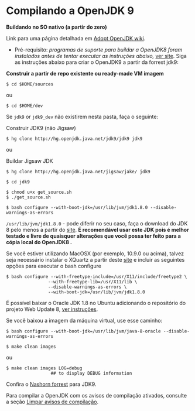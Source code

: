 # Compilando a OpenJDK 9

**Buildando no SO nativo (a partir do zero)**

Link para uma página detalhada em [Adopt OpenJDK wiki](https://community.oracle.com/docs/DOC-992134).

* Pré-requisito: *programas de suporte para buildar a OpenJDK8 foram instalados antes de tentar executar as instruções abaixo,* [ver site](https://community.oracle.com/docs/DOC-992134). Siga as instruções abaixo para criar o OpenJDK9 a partir da forrest jdk9:

**Construir a partir de repo existente ou ready-made VM imagem**

```
$ cd $HOME/sources
```
ou
```
$ cd $HOME/dev
```

Se ```jdk9``` or ```jdk9_dev```  não existirem nesta pasta, faça o seguinte:

Construir JDK9 (não Jigsaw)
```
$ hg clone http://hg.openjdk.java.net/jdk9/jdk9 jdk9
```

ou

Buildar Jigsaw JDK

```
$ hg clone http://hg.openjdk.java.net/jigsaw/jake/ jdk9

$ cd jdk9

$ chmod u+x get_source.sh 
$ ./get_source.sh 
```

```
$ bash configure --with-boot-jdk=/usr/lib/jvm/jdk1.8.0 --disable-warnings-as-errors
```

`/usr/lib/jvm/jdk1.8.0` - pode diferir no seu caso, faça o download do JDK 8 pelo menos a partir do [site](http://www.oracle.com/technetwork/java/javase/downloads/jdk8-downloads-2133151.html). **É recomendável usar este JDK pois é melhor testado e livre de quaisquer alterações que você possa ter feito para a cópia local do OpenJDK8 .**

Se você estiver utilizando MacOSX (por exemplo, 10.9.0 ou acima), talvez seja necessário instalar o XQuartz a partir deste [site](http://xquartz.macosforge.org/landing/) e incluir as seguintes opções para executar o bash configure

```
$ bash configure --with-freetype-include=/usr/X11/include/freetype2 \
                --with-freetype-lib=/usr/X11/lib \
                --disable-warnings-as-errors \             
                --with-boot-jdk=/usr/lib/jvm/jdk1.8.0
```

É possível baixar o Oracle JDK 1.8 no Ubuntu adicionando o repositório do projeto Web Update 8, [ver instruções](http://tecadmin.net/install-oracle-java-8-jdk-8-ubuntu-via-ppa/).

Se você baixou a imagem da máquina virtual, use esse caminho:

```
$ bash configure --with-boot-jdk=/usr/lib/jvm/java-8-oracle --disable-warnings-as-errors
```

```
$ make clean images 
```

ou

```
$ make clean images LOG=debug     
                 ## to display DEBUG information 
```

Confira o [Nashorn forrest](http://hg.openjdk.java.net/jdk9/jdk9/nashorn) para JDK9.

Para compilar a OpenJDK com os avisos de compilação ativados, consulte a seção [Limpar avisos de compilação](../intermediate-steps/cleaning_up_build_warnings.md).